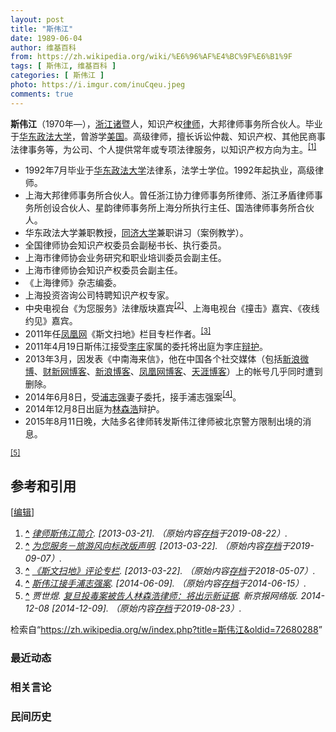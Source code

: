 ```yaml
---
layout: post
title: "斯伟江"
date: 1989-06-04
author: 维基百科
from: https://zh.wikipedia.org/wiki/%E6%96%AF%E4%BC%9F%E6%B1%9F
tags: [ 斯伟江, 维基百科 ]
categories: [ 斯伟江 ]
photo: https://i.imgur.com/inuCqeu.jpeg
comments: true
---
```

<div class="mw-content-ltr mw-parser-output" lang="zh" dir="ltr"><style data-mw-deduplicate="TemplateStyles:r83732082">.mw-parser-output .infobox-subbox{padding:0;border:none;margin:-3px;width:auto;min-width:100%;font-size:100%;clear:none;float:none;background-color:transparent}.mw-parser-output .infobox-3cols-child{margin:auto}.mw-parser-output .infobox .navbar{font-size:100%}body.skin-minerva .mw-parser-output .infobox-header,body.skin-minerva .mw-parser-output .infobox-subheader,body.skin-minerva .mw-parser-output .infobox-above,body.skin-minerva .mw-parser-output .infobox-title,body.skin-minerva .mw-parser-output .infobox-image,body.skin-minerva .mw-parser-output .infobox-full-data,body.skin-minerva .mw-parser-output .infobox-below{text-align:center}@media screen{html.skin-theme-clientpref-night .mw-parser-output .infobox-full-data:not(.notheme)>div:not(.notheme)[style]{background:#1f1f23!important;color:#f8f9fa}@media screen and (prefers-color-scheme:dark){html.skin-theme-clientpref-os .mw-parser-output .infobox-full-data:not(.notheme) div:not(.notheme){background:#1f1f23!important;color:#f8f9fa}}html.skin-theme-clientpref-night .mw-parser-output .infobox td div:not(.notheme)[style]{background:transparent!important;color:var(--color-base,#202122)}@media screen and (prefers-color-scheme:dark){html.skin-theme-clientpref-os .mw-parser-output .infobox td div:not(.notheme)[style]{background:transparent!important;color:var(--color-base,#202122)}}html.skin-theme-clientpref-night .mw-parser-output .infobox td div.NavHead:not(.notheme)[style]{background:transparent!important}}@media screen and (prefers-color-scheme:dark){html.skin-theme-clientpref-os .mw-parser-output .infobox td div.NavHead:not(.notheme)[style]{background:transparent!important}}@media(min-width:640px){body.skin--responsive .mw-parser-output .infobox-table{display:table!important}body.skin--responsive .mw-parser-output .infobox-table>caption{display:table-caption!important}body.skin--responsive .mw-parser-output .infobox-table>tbody{display:table-row-group}body.skin--responsive .mw-parser-output .infobox-table tr{display:table-row!important}body.skin--responsive .mw-parser-output .infobox-table th,body.skin--responsive .mw-parser-output .infobox-table td{padding-left:inherit;padding-right:inherit}}</style>
<p><b>斯伟江</b>（1970年<span class="useeditintro" title="Template:BLP editintro">—</span>），<a href="/wiki/%E6%B5%99%E6%B1%9F" class="mw-redirect" title="浙江">浙江</a><a href="/wiki/%E8%AF%B8%E6%9A%A8" class="mw-redirect" title="诸暨">诸暨</a>人，知识产权<a href="/wiki/%E5%BE%8B%E5%B8%88" class="mw-redirect" title="律师">律师</a>，大邦律师事务所合伙人。毕业于<a href="/wiki/%E5%8D%8E%E4%B8%9C%E6%94%BF%E6%B3%95%E5%A4%A7%E5%AD%A6" title="华东政法大学">华东政法大学</a>，曾游学<a href="/wiki/%E7%BE%8E%E5%9B%BD" title="美国">美国</a>。高级律师，擅长诉讼仲裁、知识产权、其他民商事法律事务等，为公司、个人提供常年或专项法律服务，以知识产权方向为主。<sup id="cite_ref-1" class="reference"><a href="#cite_note-1"><span class="cite-bracket">[</span>1<span class="cite-bracket">]</span></a></sup>
</p>
<div class="mw-heading mw-heading2"></div>
<ul><li>1992年7月毕业于<a href="/wiki/%E5%8D%8E%E4%B8%9C%E6%94%BF%E6%B3%95%E5%A4%A7%E5%AD%A6" title="华东政法大学">华东政法大学</a>法律系，法学士学位。1992年起执业，高级律师。</li>
<li>上海大邦律师事务所合伙人。曾任浙江协力律师事务所律师、浙江矛盾律师事务所创设合伙人、星韵律师事务所上海分所执行主任、国浩律师事务所合伙人。</li>
<li>华东政法大学兼职教授，<a href="/wiki/%E5%90%8C%E6%B5%8E%E5%A4%A7%E5%AD%A6" title="同济大学">同济大学</a>兼职讲习（案例教学）。</li>
<li>全国律师协会知识产权委员会副秘书长、执行委员。</li>
<li>上海市律师协会业务研究和职业培训委员会副主任。</li>
<li>上海市律师协会知识产权委员会副主任。</li>
<li>《上海律师》杂志编委。</li>
<li>上海投资咨询公司特聘知识产权专家。</li>
<li>中央电视台《为您服务》法律版块嘉宾<sup id="cite_ref-2" class="reference"><a href="#cite_note-2"><span class="cite-bracket">[</span>2<span class="cite-bracket">]</span></a></sup>、上海电视台《撞击》嘉宾、《夜线约见》嘉宾。</li>
<li>2011年任<a href="/wiki/%E5%87%A4%E5%87%B0%E7%BD%91" class="mw-redirect" title="凤凰网">凤凰网</a>《斯文扫地》栏目专栏作者。<sup id="cite_ref-3" class="reference"><a href="#cite_note-3"><span class="cite-bracket">[</span>3<span class="cite-bracket">]</span></a></sup></li>
<li>2011年4月19日斯伟江接受<a href="/wiki/%E6%9D%8E%E5%BA%84_(%E4%B8%AD%E5%9B%BD%E5%BE%8B%E5%B8%88)" class="mw-redirect" title="李庄 (中国律师)">李庄</a>家属的委托将出庭为李庄<a href="/wiki/%E8%BE%A9%E6%8A%A4" title="辩护">辩护</a>。</li>
<li>2013年3月，因发表《中南海来信》，他在中国各个社交媒体（包括<a href="/wiki/%E6%96%B0%E6%B5%AA%E5%BE%AE%E5%8D%9A" title="新浪微博">新浪微博</a>、<a href="/w/index.php?title=%E8%B4%A2%E6%96%B0%E7%BD%91%E5%8D%9A%E5%AE%A2&amp;action=edit&amp;redlink=1" class="new" title="财新网博客（页面不存在）">财新网博客</a>、<a href="/wiki/%E6%96%B0%E6%B5%AA%E5%8D%9A%E5%AE%A2" title="新浪博客">新浪博客</a>、<a href="/w/index.php?title=%E5%87%A4%E5%87%B0%E7%BD%91%E5%8D%9A%E5%AE%A2&amp;action=edit&amp;redlink=1" class="new" title="凤凰网博客（页面不存在）">凤凰网博客</a>、<a href="/w/index.php?title=%E5%A4%A9%E6%B6%AF%E5%8D%9A%E5%AE%A2&amp;action=edit&amp;redlink=1" class="new" title="天涯博客（页面不存在）">天涯博客</a>）上的帐号几乎同时遭到删除。</li>
<li>2014年6月8日，受<a href="/wiki/%E6%B5%A6%E5%BF%97%E5%BC%BA" title="浦志强">浦志强</a>妻子委托，接手浦志强案<sup id="cite_ref-4" class="reference"><a href="#cite_note-4"><span class="cite-bracket">[</span>4<span class="cite-bracket">]</span></a></sup>。</li>
<li>2014年12月8日出庭为<a href="/wiki/%E6%9E%97%E6%A3%AE%E6%B5%A9" class="mw-redirect" title="林森浩">林森浩</a>辩护。</li>
<li>2015年8月11日晚，大陆多名律师转发斯伟江律师被北京警方限制出境的消息。</li></ul>
<p><sup id="cite_ref-5" class="reference"><a href="#cite_note-5"><span class="cite-bracket">[</span>5<span class="cite-bracket">]</span></a></sup>
</p>
<div class="mw-heading mw-heading2"><h2 id="参考和引用"><span id=".E5.8F.82.E8.80.83.E5.92.8C.E5.BC.95.E7.94.A8"></span>参考和引用</h2><span class="mw-editsection"><span class="mw-editsection-bracket">[</span><a href="/w/index.php?title=%E6%96%AF%E4%BC%9F%E6%B1%9F&amp;action=edit&amp;section=2" title="编辑章节：参考和引用"><span>编辑</span></a><span class="mw-editsection-bracket">]</span></span></div>
<div class="reflist" style="list-style-type: decimal;">
<ol class="references">
<li id="cite_note-1"><span class="mw-cite-backlink"><b><a href="#cite_ref-1">^</a></b></span> <span class="reference-text"><cite class="citation web"><a rel="nofollow" class="external text" href="http://www.cctv.com/program/wnfw/20041027/100737.shtml">律师斯伟江简介</a>.  <span class="reference-accessdate"> [<span class="nowrap">2013-03-21</span>]</span>. （原始内容<a rel="nofollow" class="external text" href="https://web.archive.org/web/20190822120546/http://www.cctv.com/program/wnfw/20041027/100737.shtml">存档</a>于2019-08-22）.</cite><span title="ctx_ver=Z39.88-2004&amp;rfr_id=info%3Asid%2Fzh.wikipedia.org%3A%E6%96%AF%E4%BC%9F%E6%B1%9F&amp;rft.btitle=%E5%BE%8B%E5%B8%88%E6%96%AF%E4%BC%9F%E6%B1%9F%E7%AE%80%E4%BB%8B&amp;rft.genre=unknown&amp;rft_id=http%3A%2F%2Fwww.cctv.com%2Fprogram%2Fwnfw%2F20041027%2F100737.shtml&amp;rft_val_fmt=info%3Aofi%2Ffmt%3Akev%3Amtx%3Abook" class="Z3988"><span style="display:none;">&nbsp;</span></span></span>
</li>
<li id="cite_note-2"><span class="mw-cite-backlink"><b><a href="#cite_ref-2">^</a></b></span> <span class="reference-text"><cite class="citation web"><a rel="nofollow" class="external text" href="http://www.cctv.com/program/wnfw/01/index.shtml">为您服务－旅游风向标改版声明</a>.  <span class="reference-accessdate"> [<span class="nowrap">2013-03-22</span>]</span>. （原始内容<a rel="nofollow" class="external text" href="https://web.archive.org/web/20190907034904/http://www.cctv.com/program/wnfw/01/index.shtml">存档</a>于2019-09-07）.</cite><span title="ctx_ver=Z39.88-2004&amp;rfr_id=info%3Asid%2Fzh.wikipedia.org%3A%E6%96%AF%E4%BC%9F%E6%B1%9F&amp;rft.btitle=%E4%B8%BA%E6%82%A8%E6%9C%8D%E5%8A%A1%EF%BC%8D%E6%97%85%E6%B8%B8%E9%A3%8E%E5%90%91%E6%A0%87%E6%94%B9%E7%89%88%E5%A3%B0%E6%98%8E&amp;rft.genre=unknown&amp;rft_id=http%3A%2F%2Fwww.cctv.com%2Fprogram%2Fwnfw%2F01%2Findex.shtml&amp;rft_val_fmt=info%3Aofi%2Ffmt%3Akev%3Amtx%3Abook" class="Z3988"><span style="display:none;">&nbsp;</span></span></span>
</li>
<li id="cite_note-3"><span class="mw-cite-backlink"><b><a href="#cite_ref-3">^</a></b></span> <span class="reference-text"><cite class="citation web"><a rel="nofollow" class="external text" href="http://news.ifeng.com/opinion/zhuanlan/siweijiang/list_0/0.shtml">《斯文扫地》评论专栏</a>.  <span class="reference-accessdate"> [<span class="nowrap">2013-03-22</span>]</span>. （原始内容<a rel="nofollow" class="external text" href="https://web.archive.org/web/20180507142442/http://news.ifeng.com/opinion/zhuanlan/siweijiang/list_0/0.shtml">存档</a>于2018-05-07）.</cite><span title="ctx_ver=Z39.88-2004&amp;rfr_id=info%3Asid%2Fzh.wikipedia.org%3A%E6%96%AF%E4%BC%9F%E6%B1%9F&amp;rft.btitle=%E3%80%8A%E6%96%AF%E6%96%87%E6%89%AB%E5%9C%B0%E3%80%8B%E8%AF%84%E8%AE%BA%E4%B8%93%E6%A0%8F&amp;rft.genre=unknown&amp;rft_id=http%3A%2F%2Fnews.ifeng.com%2Fopinion%2Fzhuanlan%2Fsiweijiang%2Flist_0%2F0.shtml&amp;rft_val_fmt=info%3Aofi%2Ffmt%3Akev%3Amtx%3Abook" class="Z3988"><span style="display:none;">&nbsp;</span></span></span>
</li>
<li id="cite_note-4"><span class="mw-cite-backlink"><b><a href="#cite_ref-4">^</a></b></span> <span class="reference-text"><cite class="citation web"><a rel="nofollow" class="external text" href="http://www.chinese.rfi.fr/%E4%B8%AD%E5%9B%BD/20140609-%E5%85%AD%E5%9B%9B%E7%A0%94%E8%AE%A8%E4%BC%9A%E2%80%9C%E4%BA%94%E5%90%9B%E5%AD%90%E2%80%9D%E6%A1%88%E5%A4%9A%E4%BA%BA%E5%8F%96%E4%BF%9D-%E6%96%AF%E4%BC%9F%E6%B1%9F%E6%8E%A5%E6%89%8B%E6%B5%A6%E5%BF%97%E5%BC%BA%E6%A1%88">斯伟江接手浦志强案</a>.  <span class="reference-accessdate"> [<span class="nowrap">2014-06-09</span>]</span>. （原始内容<a rel="nofollow" class="external text" href="https://web.archive.org/web/20140615234302/http://www.chinese.rfi.fr/%E4%B8%AD%E5%9B%BD/20140609-%E5%85%AD%E5%9B%9B%E7%A0%94%E8%AE%A8%E4%BC%9A%E2%80%9C%E4%BA%94%E5%90%9B%E5%AD%90%E2%80%9D%E6%A1%88%E5%A4%9A%E4%BA%BA%E5%8F%96%E4%BF%9D-%E6%96%AF%E4%BC%9F%E6%B1%9F%E6%8E%A5%E6%89%8B%E6%B5%A6%E5%BF%97%E5%BC%BA%E6%A1%88">存档</a>于2014-06-15）.</cite><span title="ctx_ver=Z39.88-2004&amp;rfr_id=info%3Asid%2Fzh.wikipedia.org%3A%E6%96%AF%E4%BC%9F%E6%B1%9F&amp;rft.btitle=%E6%96%AF%E4%BC%9F%E6%B1%9F%E6%8E%A5%E6%89%8B%E6%B5%A6%E5%BF%97%E5%BC%BA%E6%A1%88&amp;rft.genre=unknown&amp;rft_id=http%3A%2F%2Fwww.chinese.rfi.fr%2F%25E4%25B8%25AD%25E5%259B%25BD%2F20140609-%25E5%2585%25AD%25E5%259B%259B%25E7%25A0%2594%25E8%25AE%25A8%25E4%25BC%259A%25E2%2580%259C%25E4%25BA%2594%25E5%2590%259B%25E5%25AD%2590%25E2%2580%259D%25E6%25A1%2588%25E5%25A4%259A%25E4%25BA%25BA%25E5%258F%2596%25E4%25BF%259D-%25E6%2596%25AF%25E4%25BC%259F%25E6%25B1%259F%25E6%258E%25A5%25E6%2589%258B%25E6%25B5%25A6%25E5%25BF%2597%25E5%25BC%25BA%25E6%25A1%2588&amp;rft_val_fmt=info%3Aofi%2Ffmt%3Akev%3Amtx%3Abook" class="Z3988"><span style="display:none;">&nbsp;</span></span></span>
</li>
<li id="cite_note-5"><span class="mw-cite-backlink"><b><a href="#cite_ref-5">^</a></b></span> <span class="reference-text"><cite class="citation news">贾世煜. <a rel="nofollow" class="external text" href="http://news.southcn.com/community/content/2014-12/08/content_113851371.htm">复旦投毒案被告人林森浩律师：将出示新证据</a>. 新京报网络版. 2014-12-08 <span class="reference-accessdate"> [<span class="nowrap">2014-12-09</span>]</span>. （原始内容<a rel="nofollow" class="external text" href="https://web.archive.org/web/20190823124254/http://news.southcn.com/community/content/2014-12/08/content_113851371.htm">存档</a>于2019-08-23）.</cite><span title="ctx_ver=Z39.88-2004&amp;rfr_id=info%3Asid%2Fzh.wikipedia.org%3A%E6%96%AF%E4%BC%9F%E6%B1%9F&amp;rft.atitle=%E5%A4%8D%E6%97%A6%E6%8A%95%E6%AF%92%E6%A1%88%E8%A2%AB%E5%91%8A%E4%BA%BA%E6%9E%97%E6%A3%AE%E6%B5%A9%E5%BE%8B%E5%B8%88%EF%BC%9A%E5%B0%86%E5%87%BA%E7%A4%BA%E6%96%B0%E8%AF%81%E6%8D%AE&amp;rft.au=%E8%B4%BE%E4%B8%96%E7%85%9C&amp;rft.date=2014-12-08&amp;rft.genre=article&amp;rft.jtitle=%E6%96%B0%E4%BA%AC%E6%8A%A5%E7%BD%91%E7%BB%9C%E7%89%88&amp;rft_id=http%3A%2F%2Fnews.southcn.com%2Fcommunity%2Fcontent%2F2014-12%2F08%2Fcontent_113851371.htm&amp;rft_val_fmt=info%3Aofi%2Ffmt%3Akev%3Amtx%3Ajournal" class="Z3988"><span style="display:none;">&nbsp;</span></span></span>
</li>
</ol></div>
<!-- 
NewPP limit report
Parsed by mw‐web.codfw.main‐6f9b699b5d‐8wl47
Cached time: 20240912002341
Cache expiry: 2592000
Reduced expiry: false
Complications: []
CPU time usage: 0.228 seconds
Real time usage: 0.280 seconds
Preprocessor visited node count: 2529/1000000
Post‐expand include size: 18266/2097152 bytes
Template argument size: 1578/2097152 bytes
Highest expansion depth: 19/100
Expensive parser function count: 0/500
Unstrip recursion depth: 0/20
Unstrip post‐expand size: 9359/5000000 bytes
Lua time usage: 0.091/10.000 seconds
Lua memory usage: 3213684/52428800 bytes
Number of Wikibase entities loaded: 1/400
-->
<!--
Transclusion expansion time report (%,ms,calls,template)
100.00%  247.643      1 -total
 59.05%  146.226      1 Template:Infobox_Person
 46.26%  114.562      1 Template:Infobox_person/core
 39.82%   98.622      1 Template:Infobox
 26.19%   64.861      1 Template:References
 20.78%   51.457      4 Template:Cite_web
 12.15%   30.087      1 Template:Bd
 10.40%   25.749      1 Template:Wikidata_image
  9.99%   24.734      5 Template:Br_separated_entries
  7.14%   17.676      2 Template:BD/isYear
-->

<!-- Saved in parser cache with key zhwiki:pcache:idhash:3388206-0!canonical!zh and timestamp 20240912002341 and revision id 72680288. Rendering was triggered because: page-view
 -->
</div><!--esi <esi:include src="/esitest-fa8a495983347898/content" /> --><noscript><img src="https://login.wikimedia.org/wiki/Special:CentralAutoLogin/start?type=1x1" alt="" width="1" height="1" style="border: none; position: absolute;"></noscript>
<div class="printfooter" data-nosnippet="">检索自“<a dir="ltr" href="https://zh.wikipedia.org/w/index.php?title=斯伟江&amp;oldid=72680288">https://zh.wikipedia.org/w/index.php?title=斯伟江&amp;oldid=72680288</a>”</div><div id="recent-news"><h3>最近动态</h3><ul></ul></div><div id="open-opinion"><h3>相关言论</h3><ul></ul></div><div id="mjls-record"><h3>民间历史</h3><ul></ul></div>